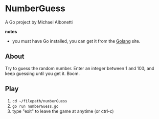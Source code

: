 # NumberGuess
A Go project by Michael Albonetti

**notes**
* you must have Go installed, you can get it from the [Golang](https://golang.org) site.

## About
Try to guess the random number. Enter an integer between 1 and 100, and keep guessing until you get it. Boom.


## Play
1. `cd ~/filepath/numberGuess`
2. `go run numberGuess.go`
3. type "exit" to leave the game at anytime (or ctrl-c)

